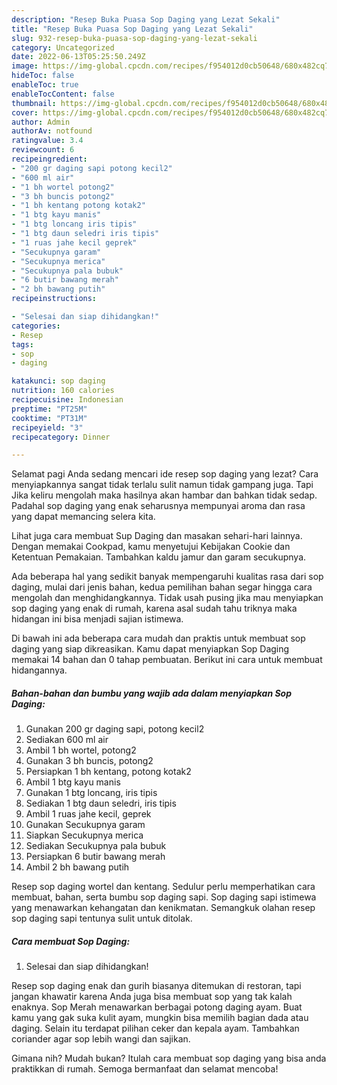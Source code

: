 ```yaml
---
description: "Resep Buka Puasa Sop Daging yang Lezat Sekali"
title: "Resep Buka Puasa Sop Daging yang Lezat Sekali"
slug: 932-resep-buka-puasa-sop-daging-yang-lezat-sekali
category: Uncategorized
date: 2022-06-13T05:25:50.249Z
image: https://img-global.cpcdn.com/recipes/f954012d0cb50648/680x482cq70/sop-daging-foto-resep-utama.jpg
hideToc: false
enableToc: true
enableTocContent: false
thumbnail: https://img-global.cpcdn.com/recipes/f954012d0cb50648/680x482cq70/sop-daging-foto-resep-utama.jpg
cover: https://img-global.cpcdn.com/recipes/f954012d0cb50648/680x482cq70/sop-daging-foto-resep-utama.jpg
author: Admin
authorAv: notfound
ratingvalue: 3.4
reviewcount: 6
recipeingredient:
- "200 gr daging sapi potong kecil2"
- "600 ml air"
- "1 bh wortel potong2"
- "3 bh buncis potong2"
- "1 bh kentang potong kotak2"
- "1 btg kayu manis"
- "1 btg loncang iris tipis"
- "1 btg daun seledri iris tipis"
- "1 ruas jahe kecil geprek"
- "Secukupnya garam"
- "Secukupnya merica"
- "Secukupnya pala bubuk"
- "6 butir bawang merah"
- "2 bh bawang putih"
recipeinstructions:

- "Selesai dan siap dihidangkan!"
categories:
- Resep
tags:
- sop
- daging

katakunci: sop daging 
nutrition: 160 calories
recipecuisine: Indonesian
preptime: "PT25M"
cooktime: "PT31M"
recipeyield: "3"
recipecategory: Dinner

---
```



Selamat pagi Anda sedang mencari ide resep sop daging yang lezat? Cara menyiapkannya sangat tidak terlalu sulit namun tidak gampang juga. Tapi Jika keliru mengolah maka hasilnya akan hambar dan bahkan tidak sedap. Padahal sop daging yang enak seharusnya mempunyai aroma dan rasa yang dapat memancing selera kita.


Lihat juga cara membuat Sup Daging dan masakan sehari-hari lainnya. Dengan memakai Cookpad, kamu menyetujui Kebijakan Cookie dan Ketentuan Pemakaian. Tambahkan kaldu jamur dan garam secukupnya.

Ada beberapa hal yang sedikit banyak mempengaruhi kualitas rasa dari sop daging, mulai dari jenis bahan, kedua pemilihan bahan segar hingga cara mengolah dan menghidangkannya. Tidak usah pusing jika mau menyiapkan sop daging yang enak di rumah, karena asal sudah tahu triknya maka hidangan ini bisa menjadi sajian istimewa.


Di bawah ini ada beberapa cara mudah dan praktis untuk membuat sop daging yang siap dikreasikan. Kamu dapat menyiapkan Sop Daging memakai 14 bahan dan 0 tahap pembuatan. Berikut ini cara untuk membuat hidangannya.

<!--inarticleads1-->

##### Bahan-bahan dan bumbu yang wajib ada dalam menyiapkan Sop Daging:

1. Gunakan 200 gr daging sapi, potong kecil2
1. Sediakan 600 ml air
1. Ambil 1 bh wortel, potong2
1. Gunakan 3 bh buncis, potong2
1. Persiapkan 1 bh kentang, potong kotak2
1. Ambil 1 btg kayu manis
1. Gunakan 1 btg loncang, iris tipis
1. Sediakan 1 btg daun seledri, iris tipis
1. Ambil 1 ruas jahe kecil, geprek
1. Gunakan Secukupnya garam
1. Siapkan Secukupnya merica
1. Sediakan Secukupnya pala bubuk
1. Persiapkan 6 butir bawang merah
1. Ambil 2 bh bawang putih


Resep sop daging wortel dan kentang. Sedulur perlu memperhatikan cara membuat, bahan, serta bumbu sop daging sapi. Sop daging sapi istimewa yang menawarkan kehangatan dan kenikmatan. Semangkuk olahan resep sop daging sapi tentunya sulit untuk ditolak. 

<!--inarticleads2-->

##### Cara membuat Sop Daging:


1. Selesai dan siap dihidangkan!

Resep sop daging enak dan gurih biasanya ditemukan di restoran, tapi jangan khawatir karena Anda juga bisa membuat sop yang tak kalah enaknya. Sop Merah menawarkan berbagai potong daging ayam. Buat kamu yang gak suka kulit ayam, mungkin bisa memilih bagian dada atau daging. Selain itu terdapat pilihan ceker dan kepala ayam. Tambahkan coriander agar sop lebih wangi dan sajikan. 

Gimana nih? Mudah bukan? Itulah cara membuat sop daging yang bisa anda praktikkan di rumah. Semoga bermanfaat dan selamat mencoba!
